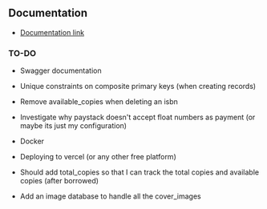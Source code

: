 ## Documentation
- [Documentation link](https://documenter.getpostman.com/view/25325743/2sAYQfE9gu)


### TO-DO
- Swagger documentation
- Unique constraints on composite primary keys (when creating records)
- Remove available_copies when deleting an isbn
- Investigate why paystack doesn't accept float numbers as payment (or maybe its just my configuration)
- Docker
- Deploying to vercel (or any other free platform)

- Should add total_copies so that I can track the total copies and available copies (after borrowed)
- Add an image database to handle all the cover_images